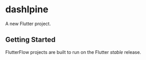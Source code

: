 # dashlpine

A new Flutter project.

## Getting Started

FlutterFlow projects are built to run on the Flutter _stable_ release.
